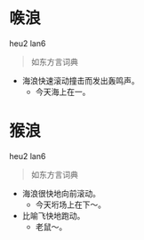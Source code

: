 # 㗋浪
heu2 lan6
> 如东方言词典
- 海浪快速滚动撞击而发出轰鸣声。
  - 今天海上在一。

# 猴浪
heu2 lan6
> 如东方言词典
- 海浪很快地向前滚动。
  - 今天垳场上在下～。
- 比喻飞快地跑动。
  - 老鼠～。
